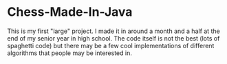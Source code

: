 # Chess-Made-In-Java
This is my first "large" project. I made it in around a month and a half at the end of my senior year in high school. The code itself is not the best (lots of spaghetti code) but there may be a few cool implementations of different algorithms that people may be interested in.
